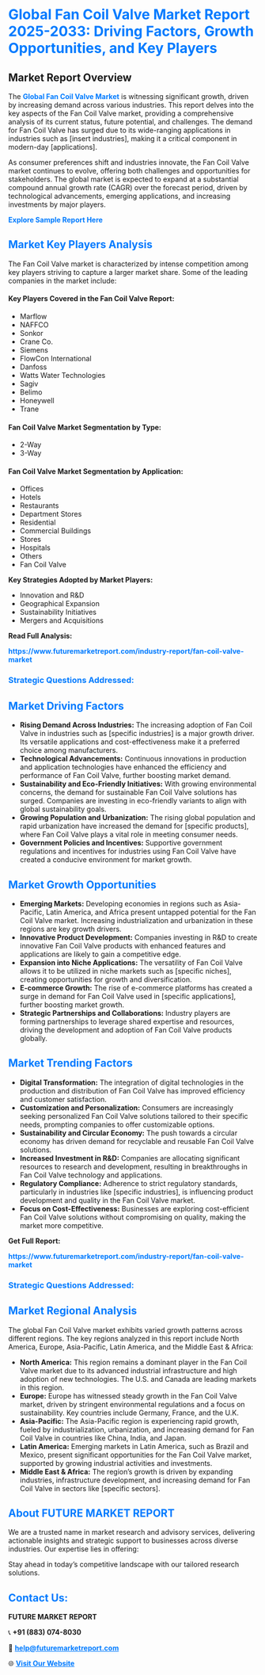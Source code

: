 <h1 style="color: #007BFF;">Global Fan Coil Valve Market Report 2025-2033: Driving Factors, Growth Opportunities, and Key Players</h1>

<section id="overview">
<h2>Market Report Overview</h2>
<p>The <a href="https://www.futuremarketreport.com/industry-report/fan-coil-valve-market" style="color: #007BFF; text-decoration: none;"><strong>Global Fan Coil Valve Market</strong></a> is witnessing significant growth, driven by increasing demand across various industries. This report delves into the key aspects of the Fan Coil Valve market, providing a comprehensive analysis of its current status, future potential, and challenges. The demand for Fan Coil Valve has surged due to its wide-ranging applications in industries such as [insert industries], making it a critical component in modern-day [applications].</p>
<p>As consumer preferences shift and industries innovate, the Fan Coil Valve market continues to evolve, offering both challenges and opportunities for stakeholders. The global market is expected to expand at a substantial compound annual growth rate (CAGR) over the forecast period, driven by technological advancements, emerging applications, and increasing investments by major players.</p>
</section>

<section id="overview">
<p><a href="https://www.futuremarketreport.com/request-sample/reportId=127889" style="color: #007BFF; text-decoration: none;"><strong>Explore Sample Report Here</strong></a></p>
</section>

<section id="key-players">
<h2 style="color: #007BFF;">Market Key Players Analysis</h2>
<p>The Fan Coil Valve market is characterized by intense competition among key players striving to capture a larger market share. Some of the leading companies in the market include:</p>
<h4>Key Players Covered in the Fan Coil Valve Report:</h4>
<ul><li>Marflow</li><li>NAFFCO</li><li>Sonkor</li><li>Crane Co.</li><li>Siemens</li><li>FlowCon International</li><li>Danfoss</li><li>Watts Water Technologies</li><li>Sagiv</li><li>Belimo</li><li>Honeywell</li><li>Trane</li></ul>
<h4>Fan Coil Valve Market Segmentation by Type:</h4>
<ul><li>2-Way</li><li>3-Way</li></ul>

<h4>Fan Coil Valve Market Segmentation by Application:</h4>
<ul><li>Offices</li><li>Hotels</li><li>Restaurants</li><li>Department Stores</li><li>Residential</li><li>Commercial Buildings</li><li>Stores</li><li>Hospitals</li><li>Others</li><li>Fan Coil Valve</li></ul>
<p><strong>Key Strategies Adopted by Market Players:</strong></p>
<ul>
<li>Innovation and R&D</li>
<li>Geographical Expansion</li>
<li>Sustainability Initiatives</li>
<li>Mergers and Acquisitions</li>
</ul>
</section>

<section>
<p><strong>Read Full Analysis: </strong></p><a href="https://www.futuremarketreport.com/industry-report/fan-coil-valve-market" style="color: #007BFF; text-decoration: none;"><strong>https://www.futuremarketreport.com/industry-report/fan-coil-valve-market</strong></a>
<h3 style="color: #007BFF;">Strategic Questions Addressed:</h3>
</section>

<section id="driving-factors">
<h2 style="color: #007BFF;">Market Driving Factors</h2>
<ul>
<li><strong>Rising Demand Across Industries:</strong> The increasing adoption of Fan Coil Valve in industries such as [specific industries] is a major growth driver. Its versatile applications and cost-effectiveness make it a preferred choice among manufacturers.</li>
<li><strong>Technological Advancements:</strong> Continuous innovations in production and application technologies have enhanced the efficiency and performance of Fan Coil Valve, further boosting market demand.</li>
<li><strong>Sustainability and Eco-Friendly Initiatives:</strong> With growing environmental concerns, the demand for sustainable Fan Coil Valve solutions has surged. Companies are investing in eco-friendly variants to align with global sustainability goals.</li>
<li><strong>Growing Population and Urbanization:</strong> The rising global population and rapid urbanization have increased the demand for [specific products], where Fan Coil Valve plays a vital role in meeting consumer needs.</li>
<li><strong>Government Policies and Incentives:</strong> Supportive government regulations and incentives for industries using Fan Coil Valve have created a conducive environment for market growth.</li>
</ul>
</section>

<section id="growth-opportunities">
<h2 style="color: #007BFF;">Market Growth Opportunities</h2>
<ul>
<li><strong>Emerging Markets:</strong> Developing economies in regions such as Asia-Pacific, Latin America, and Africa present untapped potential for the Fan Coil Valve market. Increasing industrialization and urbanization in these regions are key growth drivers.</li>
<li><strong>Innovative Product Development:</strong> Companies investing in R&D to create innovative Fan Coil Valve products with enhanced features and applications are likely to gain a competitive edge.</li>
<li><strong>Expansion into Niche Applications:</strong> The versatility of Fan Coil Valve allows it to be utilized in niche markets such as [specific niches], creating opportunities for growth and diversification.</li>
<li><strong>E-commerce Growth:</strong> The rise of e-commerce platforms has created a surge in demand for Fan Coil Valve used in [specific applications], further boosting market growth.</li>
<li><strong>Strategic Partnerships and Collaborations:</strong> Industry players are forming partnerships to leverage shared expertise and resources, driving the development and adoption of Fan Coil Valve products globally.</li>
</ul>
</section>

<section id="trending-factors">
<h2 style="color: #007BFF;">Market Trending Factors</h2>
<ul>
<li><strong>Digital Transformation:</strong> The integration of digital technologies in the production and distribution of Fan Coil Valve has improved efficiency and customer satisfaction.</li>
<li><strong>Customization and Personalization:</strong> Consumers are increasingly seeking personalized Fan Coil Valve solutions tailored to their specific needs, prompting companies to offer customizable options.</li>
<li><strong>Sustainability and Circular Economy:</strong> The push towards a circular economy has driven demand for recyclable and reusable Fan Coil Valve solutions.</li>
<li><strong>Increased Investment in R&D:</strong> Companies are allocating significant resources to research and development, resulting in breakthroughs in Fan Coil Valve technology and applications.</li>
<li><strong>Regulatory Compliance:</strong> Adherence to strict regulatory standards, particularly in industries like [specific industries], is influencing product development and quality in the Fan Coil Valve market.</li>
<li><strong>Focus on Cost-Effectiveness:</strong> Businesses are exploring cost-efficient Fan Coil Valve solutions without compromising on quality, making the market more competitive.</li>
</ul>
</section>

<section>
<p><strong>Get Full Report: </strong></p><a href="https://www.futuremarketreport.com/industry-report/fan-coil-valve-market" style="color: #007BFF; text-decoration: none;"><strong>https://www.futuremarketreport.com/industry-report/fan-coil-valve-market</strong></a>
<h3 style="color: #007BFF;">Strategic Questions Addressed:</h3>
</section>


<section id="regional-analysis">
<h2 style="color: #007BFF;">Market Regional Analysis</h2>
<p>The global Fan Coil Valve market exhibits varied growth patterns across different regions. The key regions analyzed in this report include North America, Europe, Asia-Pacific, Latin America, and the Middle East & Africa:</p>
<ul>
<li><strong>North America:</strong> This region remains a dominant player in the Fan Coil Valve market due to its advanced industrial infrastructure and high adoption of new technologies. The U.S. and Canada are leading markets in this region.</li>
<li><strong>Europe:</strong> Europe has witnessed steady growth in the Fan Coil Valve market, driven by stringent environmental regulations and a focus on sustainability. Key countries include Germany, France, and the U.K.</li>
<li><strong>Asia-Pacific:</strong> The Asia-Pacific region is experiencing rapid growth, fueled by industrialization, urbanization, and increasing demand for Fan Coil Valve in countries like China, India, and Japan.</li>
<li><strong>Latin America:</strong> Emerging markets in Latin America, such as Brazil and Mexico, present significant opportunities for the Fan Coil Valve market, supported by growing industrial activities and investments.</li>
<li><strong>Middle East & Africa:</strong> The region’s growth is driven by expanding industries, infrastructure development, and increasing demand for Fan Coil Valve in sectors like [specific sectors].</li>
</ul>
</section>

<footer>
<h2 style="color: #007BFF;">About FUTURE MARKET REPORT</h2>
<p>We are a trusted name in market research and advisory services, delivering actionable insights and strategic support to businesses across diverse industries. Our expertise lies in offering:</p>

<p>Stay ahead in today’s competitive landscape with our tailored research solutions.</p>

<h2 style="color: #007BFF;">Contact Us:</h2>
<p><strong>FUTURE MARKET REPORT</strong></p>
<p>📞 <strong>+91 (883) 074-8030</strong></p>
<p>📧 <strong><a href="mailto:help@futuremarketreport.com" style="color: #007BFF;">help@futuremarketreport.com</a></strong></p>
<p>🌐 <strong><a href="https://www.futuremarketreport.com/" style="color: #007BFF;">Visit Our Website</a></strong></p>
</footer>